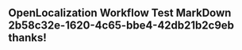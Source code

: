 <properties
ms.topic="hero-topic1"
ms.test1="hero-topic"
ms.test2="test"/>

## OpenLocalization Workflow Test MarkDown 2b58c32e-1620-4c65-bbe4-42db21b2c9eb thanks!
